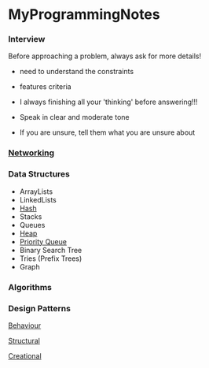 # MyProgrammingNotes

### Interview

Before approaching a problem, always ask for more details!
- need to understand the constraints
- features criteria

- I always finishing all your 'thinking' before answering!!!
- Speak in clear and moderate tone
- If you are unsure, tell them what you are unsure about

### [Networking](/src/interview_notes/networking.md)

### Data Structures

* ArrayLists
* LinkedLists
* [Hash](/src/interview_notes/datastructures/hash.md)
* Stacks
* Queues
* [Heap](/src/interview_notes/datastructures/heap.md)
* [Priority Queue](/src/interview_notes/datastructures/priorityqueue.md)
* Binary Search Tree
* Tries (Prefix Trees)
* Graph

### Algorithms



### Design Patterns

[Behaviour](src/patternpractise/behaviour/notes.md)

[Structural](src/patternpractise/structural/notes.md)

[Creational](src/patternpractise/creational/notes.md)
